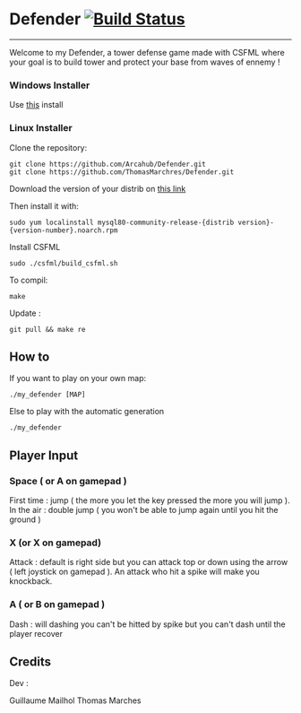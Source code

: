 # Defender      [![Build Status](https://travis-ci.com/Arcahub/MUL_my_defender_2019.svg?token=uyMnPHFApVy7yGnpDki5&branch=master)](https://travis-ci.com/Arcahub/MUL_my_defender_2019)

*****

Welcome to my Defender,
a tower defense game made with CSFML where your goal is to build tower and protect your base from waves of ennemy !

### Windows Installer

Use [this](https://dev.mysql.com/get/Downloads/MySQLInstaller/mysql-installer-web-community-8.0.18.0.msi) install

### Linux Installer

Clone the repository:

    git clone https://github.com/Arcahub/Defender.git
    git clone https://github.com/ThomasMarchres/Defender.git

Download the version of your distrib on [this link](https://dev.mysql.com/downloads/repo/yum/)

Then install it with:

    sudo yum localinstall mysql80-community-release-{distrib version}-{version-number}.noarch.rpm

Install CSFML

    sudo ./csfml/build_csfml.sh

To compil:

    make

Update :

    git pull && make re

## How to

If you want to play on your own map:

    ./my_defender [MAP]

Else to play with the automatic generation

    ./my_defender

## Player Input

### Space ( or A on gamepad )

First time : jump ( the more you let the key pressed the more you will jump ).
In the air : double jump ( you won't be able to jump again until you hit the ground )

### X (or X on gamepad)

Attack : default is right side but you can attack top or down using the arrow ( left joystick on gamepad ). An attack who hit a spike will make you knockback.

### A ( or B on gamepad )

Dash : will dashing you can't be hitted by spike but you can't dash until the player recover

## Credits

Dev :

Guillaume Mailhol
Thomas Marches
